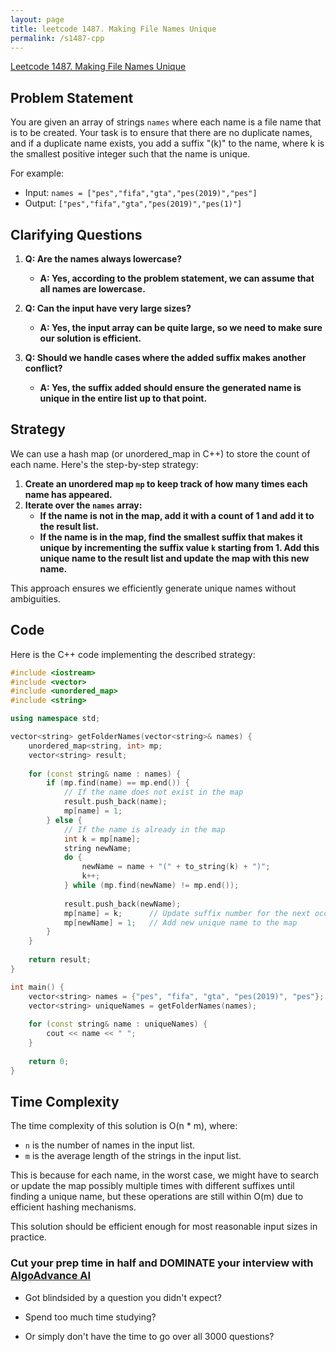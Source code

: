 ```yaml
---
layout: page
title: leetcode 1487. Making File Names Unique
permalink: /s1487-cpp
---
```

[Leetcode 1487. Making File Names Unique](https://algoadvance.github.io/algoadvance/l1487)
## Problem Statement
You are given an array of strings `names` where each name is a file name that is to be created. Your task is to ensure that there are no duplicate names, and if a duplicate name exists, you add a suffix "(k)" to the name, where k is the smallest positive integer such that the name is unique.

For example:
- Input: `names = ["pes","fifa","gta","pes(2019)","pes"]`
- Output: `["pes","fifa","gta","pes(2019)","pes(1)"]`

## Clarifying Questions
1. **Q: Are the names always lowercase?**
   - **A: Yes, according to the problem statement, we can assume that all names are lowercase.**

2. **Q: Can the input have very large sizes?**
   - **A: Yes, the input array can be quite large, so we need to make sure our solution is efficient.**

3. **Q: Should we handle cases where the added suffix makes another conflict?**
   - **A: Yes, the suffix added should ensure the generated name is unique in the entire list up to that point.**

## Strategy
We can use a hash map (or unordered_map in C++) to store the count of each name. Here's the step-by-step strategy:

1. **Create an unordered map `mp` to keep track of how many times each name has appeared.**
2. **Iterate over the `names` array:**
   - **If the name is not in the map, add it with a count of 1 and add it to the result list.**
   - **If the name is in the map, find the smallest suffix that makes it unique by incrementing the suffix value `k` starting from 1. Add this unique name to the result list and update the map with this new name.**

This approach ensures we efficiently generate unique names without ambiguities.

## Code
Here is the C++ code implementing the described strategy:

```cpp
#include <iostream>
#include <vector>
#include <unordered_map>
#include <string>

using namespace std;

vector<string> getFolderNames(vector<string>& names) {
    unordered_map<string, int> mp;
    vector<string> result;
    
    for (const string& name : names) {
        if (mp.find(name) == mp.end()) {
            // If the name does not exist in the map
            result.push_back(name);
            mp[name] = 1;
        } else {
            // If the name is already in the map
            int k = mp[name];
            string newName;
            do {
                newName = name + "(" + to_string(k) + ")";
                k++;
            } while (mp.find(newName) != mp.end());
            
            result.push_back(newName);
            mp[name] = k;      // Update suffix number for the next occurrence
            mp[newName] = 1;   // Add new unique name to the map
        }
    }
    
    return result;
}

int main() {
    vector<string> names = {"pes", "fifa", "gta", "pes(2019)", "pes"};
    vector<string> uniqueNames = getFolderNames(names);
    
    for (const string& name : uniqueNames) {
        cout << name << " ";
    }
    
    return 0;
}
```

## Time Complexity
The time complexity of this solution is O(n * m), where:
- `n` is the number of names in the input list.
- `m` is the average length of the strings in the input list.

This is because for each name, in the worst case, we might have to search or update the map possibly multiple times with different suffixes until finding a unique name, but these operations are still within O(m) due to efficient hashing mechanisms.

This solution should be efficient enough for most reasonable input sizes in practice.


### Cut your prep time in half and DOMINATE your interview with [AlgoAdvance AI](https://algoAdvance.com)

- Got blindsided by a question you didn't expect?

- Spend too much time studying?

- Or simply don't have the time to go over all 3000 questions?

